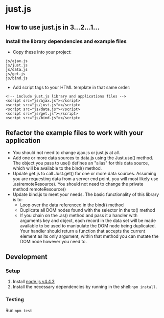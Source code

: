 # just.js

## How to use just.js in 3...2...1...

### Install the library dependencies and example files

* Copy these into your project:
```
js/ajax.js
js/just.js
js/data.js
js/get.js
js/bind.js
```
* Add script tags to your HTML template in that same order:
```
<!-- include just.js library and applications files -->
<script src="js/ajax.js"></script>
<script src="js/just.js"></script>
<script src="js/data.js"></script>
<script src="js/get.js"></script>
<script src="js/bind.js"></script>
```

## Refactor the example files to work with your application
* You should not need to change ajax.js or just.js at all.
* Add one or more data sources to data.js using the Just.use() method. The object you pass to use() defines an "alias" for this data source, which will be available to the bind() method.
* Update get.js to call Just.get() for one or more data sources. Assuming you are requesting data from a server end point, you will most likely use .as(remoteResource). You should not need to change the private method remoteResource()
* Update bind.js to meet your needs. The basic functionality of this library is to:
	* Loop over the data referenced in the bind() method
	* Duplicate all DOM nodes found with the selector in the to() method
	* If you chain on the .as() method and pass it a handler with arguments key and object, each record in the data set will be made available to be used to manipulate the DOM node being duplicated. Your handler should return a function that accepts the current element as its only argument, within that method you can mutate the DOM node however you need to.

## Development

### Setup

1. Install [node.js v4.4.3](https://nodejs.org/ "node.js")
2. Install the necessary dependencies by running in the shell:`npm install`.

### Testing

Run `npm test`
